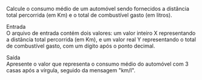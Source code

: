 Calcule o consumo médio de um automóvel sendo fornecidos a distância total percorrida (em Km) e o total de combustível gasto (em litros).

Entrada<br>
O arquivo de entrada contém dois valores: um valor inteiro X representando a distância total percorrida (em Km), e um valor real Y representando o total de combustível gasto, com um dígito após o ponto decimal.

Saída<br>
Apresente o valor que representa o consumo médio do automóvel com 3 casas após a vírgula, seguido da mensagem "km/l".

